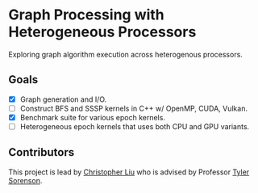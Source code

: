 # Graph Processing with Heterogeneous Processors
Exploring graph algorithm execution across heterogenous processors.

## Goals
 - [x] Graph generation and I/O.
 - [ ] Construct BFS and SSSP kernels in C++ w/ OpenMP, CUDA, Vulkan.
 - [x] Benchmark suite for various epoch kernels.
 - [ ] Heterogeneous epoch kernels that uses both CPU and GPU variants.

## Contributors
This project is lead by [Christopher Liu](https://chrisliu.org/) who is advised by Professor [Tyler Sorenson](https://users.soe.ucsc.edu/~tsorensen/).
